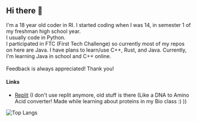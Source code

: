 ## Hi there 👋
I'm a 18 year old coder in RI. I started coding when I was 14, in semester 1 of my freshman high school year. \
I usually code in Python.\
I participated in FTC (First Tech Challenge) so currently most of my repos on here are Java. 
I have plans to learn/use C++, Rust, and Java. Currently, I'm learning Java in school and C++ online.\
\
Feedback is always appreciated! Thank you!

#### Links
- [Replit](https://replit.com/@AajinkyaNaik "My replit account") (I don't use replit anymore, old stuff is there (Like a DNA to Amino Acid converter! Made while learning about proteins in my Bio class :) ))


![Top Langs](https://github-readme-stats.vercel.app/api/top-langs/?username=aajinkyanaik&size_weight=0.5&count_weight=0.5&layout=compact&theme=transparent#gh-dark-mode-only)
<!--
maybe one day I'll uncomment this... maybe maybe.
![GitHub stats](https://github-readme-stats.vercel.app/api/?username=UsernameIsNotAvailableBruh&layout=compact&hide=prs,contribs,stars,issues&theme=transparent&hide_rank=true#gh-dark-mode-only)
-->

<!--
**UsernameIsNotAvailableBruh/UsernameIsNotAvailableBruh** is a ✨ _special_ ✨ repository because its `README.md` (this file) appears on your GitHub profile.

Here are some ideas to get you started:

- 🔭 I’m currently working on ...
- 🌱 I’m currently learning ...
- 👯 I’m looking to collaborate on ...
- 🤔 I’m looking for help with ...
- 💬 Ask me about ...
- 📫 How to reach me: ...
- 😄 Pronouns: ...
- ⚡ Fun fact: ...
-->
